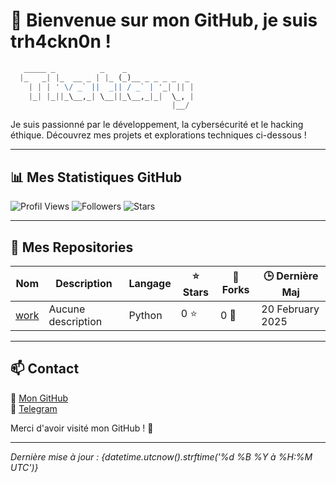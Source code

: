 
# 🚀 Bienvenue sur mon GitHub, je suis trh4ckn0n !

```python
   _____ _          _    _                
  |_   _| |_  __ _ | |_ (_)__ _ _ _ _  _  
    | | | ' \/ _` ||  _|| / _` | '_| || |
    |_| |_||_\__,_| \__||_\__,_|_|  \_, |
                                    |__/ 
```

Je suis passionné par le développement, la cybersécurité et le hacking éthique. Découvrez mes projets et explorations techniques ci-dessous !

---
## 📊 Mes Statistiques GitHub

![Profil Views](https://komarev.com/ghpvc/?username=trh4ckn0n&color=blue)
![Followers](https://img.shields.io/github/followers/trh4ckn0n?style=social)
![Stars](https://img.shields.io/github/stars/trh4ckn0n?style=social)

---
## 📂 Mes Repositories

| Nom | Description | Langage | ⭐ Stars | 🍴 Forks | 🕒 Dernière Maj |
|------|------------|---------|---------|---------|----------------|
| [work](https://github.com/trh4ckn0n/work) | Aucune description | Python | 0 ⭐ | 0 🍴 | 20 February 2025 || [komjaime](https://github.com/trh4ckn0n/komjaime) | commejaime clone | HTML | 0 ⭐ | 0 🍴 | 19 February 2025 || [avinal](https://github.com/trh4ckn0n/avinal) | Aucune description | Non spécifié | 0 ⭐ | 0 🍴 | 19 February 2025 || [Profile-Readme-WakaTime](https://github.com/trh4ckn0n/Profile-Readme-WakaTime) | Generate coding activity graph tracked by WakaTime to embed in Readme(s) and webpages. | Non spécifié | 0 ⭐ | 0 🍴 | 19 February 2025 || [Reverse-Shell-Whatsapp](https://github.com/trh4ckn0n/Reverse-Shell-Whatsapp) | Demonstration of a critical vulnerability in WhatsApp that allows automatic execution of malicious .pyz (Python) files, leading to a reverse shell and privilege escalation on Windows systems. This exploit bypasses security checks in Windows Defender, UAC, antivirus software, and WhatsApp itself. | Non spécifié | 0 ⭐ | 0 🍴 | 19 February 2025 || [theZoo](https://github.com/trh4ckn0n/theZoo) | A repository of LIVE malwares for your own joy and pleasure. theZoo is a project created to make the possibility of malware analysis open and available to the public. | Non spécifié | 0 ⭐ | 0 🍴 | 19 February 2025 || [expdf-trkn](https://github.com/trh4ckn0n/expdf-trkn) | Hack a victim just sending malicious pdf | Shell | 0 ⭐ | 0 🍴 | 19 February 2025 || [trkn-smartclear](https://github.com/trh4ckn0n/trkn-smartclear) | Aucune description | Python | 0 ⭐ | 0 🍴 | 18 February 2025 || [wp-theme-gen](https://github.com/trh4ckn0n/wp-theme-gen) | Aucune description | Python | 0 ⭐ | 0 🍴 | 18 February 2025 |

---
## 📫 Contact

📌 [Mon GitHub](https://github.com/{GITHUB_USERNAME})  
📌 [Telegram](https://t.me/{GITHUB_USERNAME})  

Merci d'avoir visité mon GitHub ! 🎉

---
*Dernière mise à jour : {datetime.utcnow().strftime('%d %B %Y à %H:%M UTC')}*
